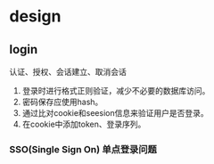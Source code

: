 # design

## login

认证、授权、会话建立、取消会话

1. 登录时进行格式正则验证，减少不必要的数据库访问。
2. 密码保存应使用hash。
3. 通过比对cookie和seesion信息来验证用户是否登录。
4. 在cookie中添加token、登录序列。

### SSO(Single Sign On) 单点登录问题

